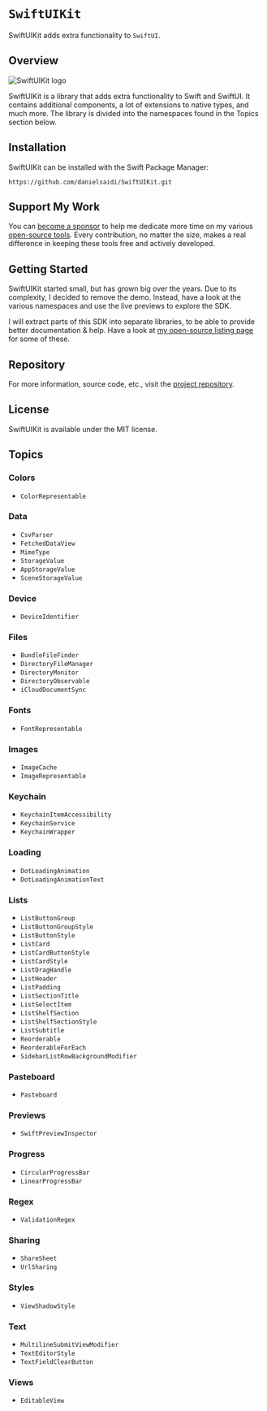 # ``SwiftUIKit``

SwiftUIKit adds extra functionality to `SwiftUI`.



## Overview

![SwiftUIKit logo](Logo.png)

SwiftUIKit is a library that adds extra functionality to Swift and SwiftUI. It contains additional components, a lot of extensions to native types, and much more.  The library is divided into the namespaces found in the Topics section below.



## Installation

SwiftUIKit can be installed with the Swift Package Manager:

```
https://github.com/danielsaidi/SwiftUIKit.git
```



## Support My Work

You can [become a sponsor][Sponsors] to help me dedicate more time on my various [open-source tools][OpenSource]. Every contribution, no matter the size, makes a real difference in keeping these tools free and actively developed.



## Getting Started

SwiftUIKit started small, but has grown big over the years. Due to its complexity, I decided to remove the demo. Instead, have a look at the various namespaces and use the live previews to explore the SDK.

I will extract parts of this SDK into separate libraries, to be able to provide better documentation & help. Have a look at [my open-source listing page][OpenSource] for some of these.



## Repository

For more information, source code, etc., visit the [project repository][Repository].



## License

SwiftUIKit is available under the MIT license.



## Topics

### Colors

- ``ColorRepresentable``

### Data

- ``CsvParser``
- ``FetchedDataView``
- ``MimeType``
- ``StorageValue``
- ``AppStorageValue``
- ``SceneStorageValue``

### Device

- ``DeviceIdentifier``

### Files

- ``BundleFileFinder``
- ``DirectoryFileManager``
- ``DirectoryMonitor``
- ``DirectoryObservable``
- ``iCloudDocumentSync``

### Fonts

- ``FontRepresentable``

### Images

- ``ImageCache``
- ``ImageRepresentable``

### Keychain

- ``KeychainItemAccessibility``
- ``KeychainService``
- ``KeychainWrapper``

### Loading

- ``DotLoadingAnimation``
- ``DotLoadingAnimationText``

### Lists

- ``ListButtonGroup``
- ``ListButtonGroupStyle``
- ``ListButtonStyle``
- ``ListCard``
- ``ListCardButtonStyle``
- ``ListCardStyle``
- ``ListDragHandle``
- ``ListHeader``
- ``ListPadding``
- ``ListSectionTitle``
- ``ListSelectItem``
- ``ListShelfSection``
- ``ListShelfSectionStyle``
- ``ListSubtitle``
- ``Reorderable``
- ``ReorderableForEach``
- ``SidebarListRowBackgroundModifier``

### Pasteboard

- ``Pasteboard``

### Previews

- ``SwiftPreviewInspector``

### Progress

- ``CircularProgressBar``
- ``LinearProgressBar``

### Regex

- ``ValidationRegex``

### Sharing

- ``ShareSheet``
- ``UrlSharing``

### Styles

- ``ViewShadowStyle``

### Text

- ``MultilineSubmitViewModifier``
- ``TextEditorStyle``
- ``TextFieldClearButton``

### Views

- ``EditableView``



[Repository]: https://github.com/danielsaidi/SwiftUIKit

[Email]: mailto:daniel.saidi@gmail.com
[Website]: https://danielsaidi.com
[GitHub]: https://github.com/danielsaidi
[OpenSource]: https://danielsaidi.com/opensource
[Sponsors]: https://github.com/sponsors/danielsaidi
